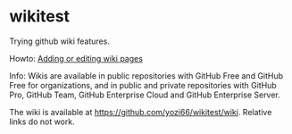 # wikitest
Trying github wiki features.

Howto: [Adding or editing wiki pages](https://docs.github.com/en/communities/documenting-your-project-with-wikis/adding-or-editing-wiki-pages)

Info: Wikis are available in public repositories with GitHub Free and GitHub Free for organizations, and in public and private repositories with GitHub Pro, GitHub Team, GitHub Enterprise Cloud and GitHub Enterprise Server. 

The wiki is available at https://github.com/yozi66/wikitest/wiki. Relative links do not work.
